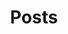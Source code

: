 ---
title: Posts
summary: This is our tech blog in English.
description: Explore some of recent posts.
---